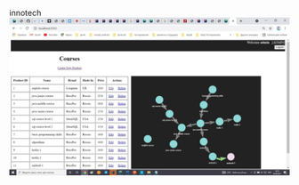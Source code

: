 innotech
![alt tag](https://github.com/AnnaEleeva/innotech/blob/main/meVnWb8y-Yo.jpg "Описание будет тут")

